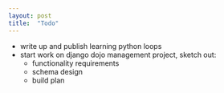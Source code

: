 ```yaml
---
layout: post
title:  "Todo"
---
```


+ write up and publish learning python loops
+ start work on django dojo management project, sketch out:
    + functionality requirements
    + schema design 
    + build plan

